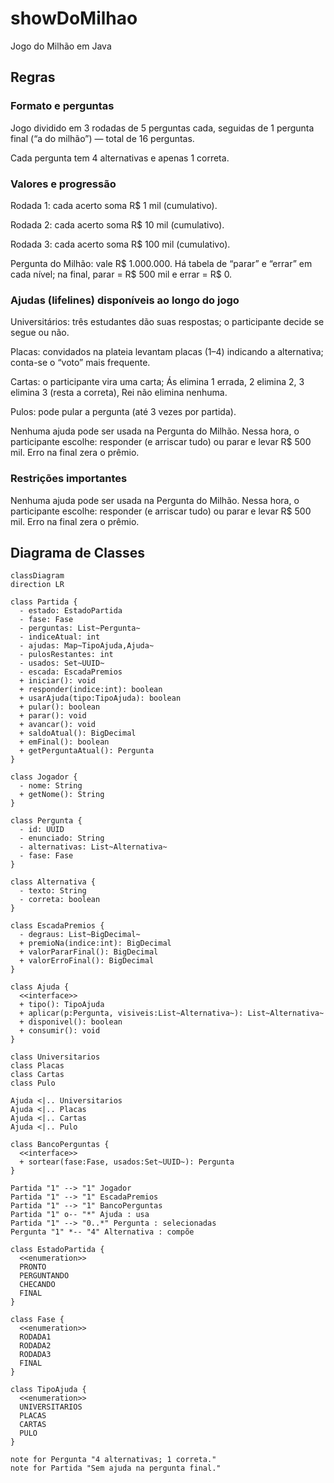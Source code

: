 # showDoMilhao
Jogo do Milhão em Java

## Regras

### Formato e perguntas

Jogo dividido em 3 rodadas de 5 perguntas cada, seguidas de 1 pergunta final (“a do milhão”) — total de 16 perguntas.

Cada pergunta tem 4 alternativas e apenas 1 correta. 

### Valores e progressão

Rodada 1: cada acerto soma R$ 1 mil (cumulativo).

Rodada 2: cada acerto soma R$ 10 mil (cumulativo).

Rodada 3: cada acerto soma R$ 100 mil (cumulativo).

Pergunta do Milhão: vale R$ 1.000.000. Há tabela de “parar” e “errar” em cada nível; na final, parar = R$ 500 mil e errar = R$ 0. 

### Ajudas (lifelines) disponíveis ao longo do jogo

Universitários: três estudantes dão suas respostas; o participante decide se segue ou não. 

Placas: convidados na plateia levantam placas (1–4) indicando a alternativa; conta-se o “voto” mais frequente. 

Cartas: o participante vira uma carta; Ás elimina 1 errada, 2 elimina 2, 3 elimina 3 (resta a correta), Rei não elimina nenhuma. 

Pulos: pode pular a pergunta (até 3 vezes por partida). 

Nenhuma ajuda pode ser usada na Pergunta do Milhão. Nessa hora, o participante escolhe: responder (e arriscar tudo) ou parar e levar R$ 500 mil. Erro na final zera o prêmio. 

### Restrições importantes

Nenhuma ajuda pode ser usada na Pergunta do Milhão. Nessa hora, o participante escolhe: responder (e arriscar tudo) ou parar e levar R$ 500 mil. Erro na final zera o prêmio. 

## Diagrama de Classes

```mermaid
classDiagram
direction LR

class Partida {
  - estado: EstadoPartida
  - fase: Fase
  - perguntas: List~Pergunta~
  - indiceAtual: int
  - ajudas: Map~TipoAjuda,Ajuda~
  - pulosRestantes: int
  - usados: Set~UUID~
  - escada: EscadaPremios
  + iniciar(): void
  + responder(indice:int): boolean
  + usarAjuda(tipo:TipoAjuda): boolean
  + pular(): boolean
  + parar(): void
  + avancar(): void
  + saldoAtual(): BigDecimal
  + emFinal(): boolean
  + getPerguntaAtual(): Pergunta
}

class Jogador {
  - nome: String
  + getNome(): String
}

class Pergunta {
  - id: UUID
  - enunciado: String
  - alternativas: List~Alternativa~
  - fase: Fase
}

class Alternativa {
  - texto: String
  - correta: boolean
}

class EscadaPremios {
  - degraus: List~BigDecimal~
  + premioNa(indice:int): BigDecimal
  + valorPararFinal(): BigDecimal
  + valorErroFinal(): BigDecimal
}

class Ajuda {
  <<interface>>
  + tipo(): TipoAjuda
  + aplicar(p:Pergunta, visiveis:List~Alternativa~): List~Alternativa~
  + disponivel(): boolean
  + consumir(): void
}

class Universitarios
class Placas
class Cartas
class Pulo

Ajuda <|.. Universitarios
Ajuda <|.. Placas
Ajuda <|.. Cartas
Ajuda <|.. Pulo

class BancoPerguntas {
  <<interface>>
  + sortear(fase:Fase, usados:Set~UUID~): Pergunta
}

Partida "1" --> "1" Jogador
Partida "1" --> "1" EscadaPremios
Partida "1" --> "1" BancoPerguntas
Partida "1" o-- "*" Ajuda : usa
Partida "1" --> "0..*" Pergunta : selecionadas
Pergunta "1" *-- "4" Alternativa : compõe

class EstadoPartida {
  <<enumeration>>
  PRONTO
  PERGUNTANDO
  CHECANDO
  FINAL
}

class Fase {
  <<enumeration>>
  RODADA1
  RODADA2
  RODADA3
  FINAL
}

class TipoAjuda {
  <<enumeration>>
  UNIVERSITARIOS
  PLACAS
  CARTAS
  PULO
}

note for Pergunta "4 alternativas; 1 correta."
note for Partida "Sem ajuda na pergunta final."
